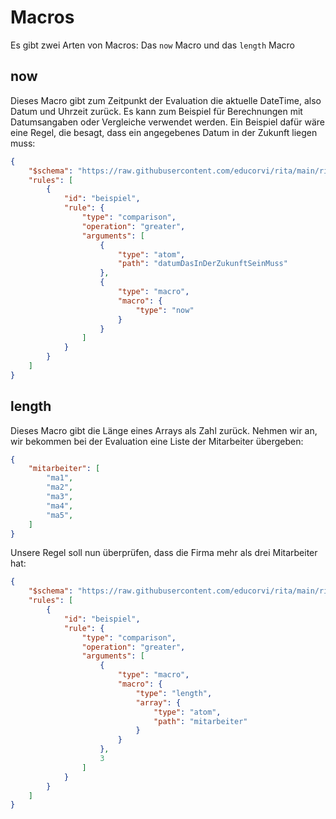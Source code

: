 # Macros
Es gibt zwei Arten von Macros: Das `now` Macro und das `length` Macro
## now
Dieses Macro gibt zum Zeitpunkt der Evaluation die aktuelle DateTime, also Datum und Uhrzeit zurück. Es kann zum Beispiel für Berechnungen mit Datumsangaben oder Vergleiche verwendet werden. Ein Beispiel dafür wäre eine Regel, die besagt, dass ein angegebenes Datum in der Zukunft liegen muss:
```json
{
    "$schema": "https://raw.githubusercontent.com/educorvi/rita/main/rita-core/src/schema/schema.json",
    "rules": [
        {
            "id": "beispiel",
            "rule": {
                "type": "comparison",
                "operation": "greater",
                "arguments": [
                    {
                        "type": "atom",
                        "path": "datumDasInDerZukunftSeinMuss"
                    },
                    {
                        "type": "macro",
                        "macro": {
                            "type": "now"
                        }
                    }
                ]
            }
        }
    ]
}
```

## length
Dieses Macro gibt die Länge eines Arrays als Zahl zurück. Nehmen wir an, wir bekommen bei der Evaluation eine Liste der Mitarbeiter übergeben:
```json
{
    "mitarbeiter": [
        "ma1",
        "ma2",
        "ma3",
        "ma4",
        "ma5",
    ]
}
```
Unsere Regel soll nun überprüfen, dass die Firma mehr als drei Mitarbeiter hat:
```json
{
    "$schema": "https://raw.githubusercontent.com/educorvi/rita/main/rita-core/src/schema/schema.json",
    "rules": [
        {
            "id": "beispiel",
            "rule": {
                "type": "comparison",
                "operation": "greater",
                "arguments": [
                    {
                        "type": "macro",
                        "macro": {
                            "type": "length",
                            "array": {
                                "type": "atom",
                                "path": "mitarbeiter"
                            }
                        }
                    },
                    3
                ]
            }
        }
    ]
}
```